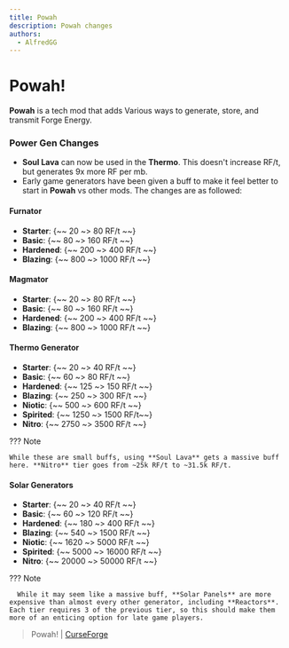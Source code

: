 ```yaml
---
title: Powah
description: Powah changes
authors:
  - AlfredGG
---  
```


# Powah!

**Powah** is a tech mod that adds Various ways to generate, store, and transmit Forge Energy.

### Power Gen Changes

- **Soul Lava** can now be used in the **Thermo**. This doesn't increase RF/t, but generates 9x more RF per mb.
- Early game generators have been given a buff to make it feel better to start in **Powah** vs other mods. The changes are as followed:

#### Furnator

- **Starter**: {~~ 20 ~> 80 RF/t ~~}
- **Basic**: {~~ 80 ~> 160 RF/t ~~}
- **Hardened**: {~~ 200 ~> 400 RF/t ~~}
- **Blazing**: {~~ 800 ~> 1000 RF/t ~~}

#### Magmator

- **Starter**: {~~ 20 ~> 80 RF/t ~~}
- **Basic**: {~~ 80 ~> 160 RF/t ~~}
- **Hardened**: {~~ 200 ~> 400 RF/t ~~}
- **Blazing**: {~~ 800 ~> 1000 RF/t ~~}

#### Thermo Generator

- **Starter**: {~~ 20 ~> 40 RF/t ~~}
- **Basic**: {~~ 60 ~> 80 RF/t ~~}
- **Hardened**: {~~ 125 ~> 150 RF/t ~~}
- **Blazing**: {~~ 250 ~> 300 RF/t ~~}
- **Niotic**: {~~ 500 ~> 600 RF/t ~~}
- **Spirited**: {~~ 1250 ~> 1500 RF/t~~}
- **Nitro**: {~~ 2750 ~> 3500 RF/t ~~}

??? Note

    While these are small buffs, using **Soul Lava** gets a massive buff here. **Nitro** tier goes from ~25k RF/t to ~31.5k RF/t.
    
#### Solar Generators

- **Starter**: {~~ 20 ~> 40 RF/t ~~}
- **Basic**: {~~ 60 ~> 120 RF/t ~~}
- **Hardened**: {~~ 180 ~> 400 RF/t ~~}
- **Blazing**: {~~ 540 ~> 1500 RF/t ~~}
- **Niotic**: {~~ 1620 ~> 5000 RF/t ~~}
- **Spirited**: {~~ 5000 ~> 16000 RF/t ~~}
- **Nitro**: {~~ 20000 ~> 50000 RF/t ~~}

??? Note

      While it may seem like a massive buff, **Solar Panels** are more expensive than almost every other generator, including **Reactors**. Each tier requires 3 of the previous tier, so this should make them more of an enticing option for late game players.

> Powah! | [CurseForge](https://legacy.curseforge.com/minecraft/mc-mods/powah)
